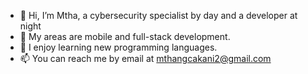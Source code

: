 - 👋 Hi, I’m Mtha, a cybersecurity specialist by day and a developer at night
- 👀 My areas are mobile and full-stack development.
- 🌱 I enjoy learning new programming languages.
- 📫 You can reach me by email at mthangcakani2@gmail.com

<!---
Ngcakanimt/Ngcakanimt is a ✨ special ✨ repository because its `README.md` (this file) appears on your GitHub profile.
You can click the Preview link to take a look at your changes.
--->
